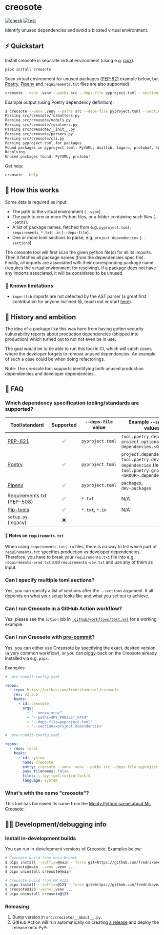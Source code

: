# creosote

[![check](https://github.com/fredrikaverpil/creosote/actions/workflows/check.yml/badge.svg)](https://github.com/fredrikaverpil/creosote/actions/workflows/check.yml)
[![test](https://github.com/fredrikaverpil/creosote/actions/workflows/test.yml/badge.svg)](https://github.com/fredrikaverpil/creosote/actions/workflows/test.yml)

Identify unused dependencies and avoid a bloated virtual environment.

## :zap: Quickstart

Install creosote in separate virtual environment (using e.g. [pipx](https://github.com/pypa/pipx)):

```bash
pipx install creosote
```

Scan virtual environment for unused packages ([PEP-621](https://peps.python.org/pep-0621/) example below, but [Poetry](https://python-poetry.org/), [Pipenv](https://github.com/pypa/pipenv) and `requirements.txt` files are also supported):

```bash
creosote --venv .venv --paths src --deps-file pyproject.toml --sections project.dependencies
```

Example output (using Poetry dependency definition):

```bash
$ creosote --venv .venv --paths src --deps-file pyproject.toml --sections tool.poetry.dependencies
Parsing src/creosote/formatters.py
Parsing src/creosote/models.py
Parsing src/creosote/resolvers.py
Parsing src/creosote/__init__.py
Parsing src/creosote/parsers.py
Parsing src/creosote/cli.py
Parsing pyproject.toml for packages
Found packages in pyproject.toml: PyYAML, distlib, loguru, protobuf, toml
Resolving...
Unused packages found: PyYAML, protobuf
```

Get help:

```bash
creosote --help
```

## 🤔 How this works

Some data is required as input:

- The path to the virtual environment (`--venv`).
- The path to one or more Python files, or a folder containing such files (`--paths`).
- A list of package names, fetched from e.g. `pyproject.toml`, `requirements_*.txt|.in` (`--deps-file`).
- One or more toml sections to parse, e.g. `project.dependencies` (`--sections`).

The creosote tool will first scan the given python file(s) for all its imports. Then it fetches all package names (from the dependencies spec file). Finally, all imports are associated with their corresponding package name (requires the virtual environment for resolving). If a package does not have any imports associated, it will be considered to be unused.

### :triumph: Known limitations

- `importlib` imports are not detected by the AST parser (a great first contribution for anyone inclined 😄, reach out or start [here](https://github.com/fredrikaverpil/creosote/blob/72d4ce0a8a983725a704decce9083702aa2312cc/src/creosote/parsers.py#L138-L156)).

## 🥧 History and ambition

The idea of a package like this was born from having gotten security vulnerability
reports about production dependencies (shipped into production) which turned out to not not
even be in use.

The goal would be to be able to run this tool in CI, which will catch cases where the developer
forgets to remove unused dependencies. An example of such a case could be when doing refactorings.

Note: The creosote tool supports identifying both unused production dependencies and developer dependencies.

## :raised_eyebrow: FAQ

### Which dependency specification tooling/standards are supported?

| Tool/standard                                                   |     Supported      | `--deps-file` value | Example `--sections` values                                                                                     |
| --------------------------------------------------------------- | :----------------: | ------------------- | --------------------------------------------------------------------------------------------------------------- |
| [PEP-621](https://peps.python.org/pep-0621/)                    | :white_check_mark: | `pyproject.toml`    | `tool.poetry.dependencies`,<br>`project.optional-dependencies.<GROUP>`                                          |
| [Poetry](https://python-poetry.org/)                            | :white_check_mark: | `pyproject.toml`    | `project.dependencies`,<br>`tool.poetry.dev-dependencies` (legacy),<br>`tool.poetry.group.<GROUP>.dependencies` |
| [Pipenv](https://pipenv.pypa.io/en/latest/)                     | :white_check_mark: | `pyproject.toml`    | `packages`,<br>`dev-packages`                                                                                   |
| Requirements.txt ([PEP-508](https://peps.python.org/pep-0508/)) | :white_check_mark: | `*.txt`             | N/A                                                                                                             |
| [Pip-tools](https://pip-tools.readthedocs.io/en/latest/)        | :white_check_mark: | `*.txt`, `*.in`     | N/A                                                                                                             |
| `setup.py` (legacy)                                             |         ❌          |                     |                                                                                                                 |

#### 📔 Notes on `requirements.txt`

When using `requirements.txt|.in` files, there is no way to tell which part of `requirements.txt` specifies production vs developer dependencies. Therefore, you have to break your `requirements.txt` file into e.g. `requirements-prod.txt` and `requirements-dev.txt` and use any of them as input.

### Can I specify multiple toml sections?

Yes, you can specify a list of sections after the `--sections` argument. It all depends on what your setup looks like and what you set out to achieve.

### Can I run Creosote in a GitHub Action workflow?

Yes, please see the `action` job in [`.github/workflows/test.yml`](.github/workflows/test.yml) for a working example.

### Can I run Creosote with [pre-commit](https://pre-commit.com)?

Yes, you can either use Cresosote by specifying the exact, desired version (a very common workflow), or you can piggy-back on the Creosote already installed via e.g. `pipx`.

Examples:

```yaml
# .pre-commit-config.yaml

repos:
  - repo: https://github.com/fredrikaverpil/creosote
    rev: v2.3.5
    hooks:
      - id: creosote
        args:
          - "--venv=.venv"
          - "--paths=$MY_PROJECT_PATH"
          - "--deps-file=pyproject.toml"
          - "--sections=project.dependencies"
```

```yaml
# .pre-commit-config.yaml

repos:
  - repo: local
    hooks:
      - id: system
        name: creosote
        entry: creosote --venv .venv --paths src --deps-file pyproject.toml --sections project.dependencies
        pass_filenames: false
        files: \.(py|toml|txt|in|lock)$
        language: system
```

### What's with the name "creosote"?

This tool has borrowed its name from the [Monty Python scene about Mr. Creosote](https://www.youtube.com/watch?v=aczPDGC3f8U).

## :woman_scientist: Development/debugging info
### Install in-development builds

You can run in-development versions of Creosote. Examples below:

```bash
# Creosote build from main branch
$ pipx install --suffix=@main --force git+https://github.com/fredrikaverpil/creosote.git
$ creosote@main --venv .venv ...
$ pipx uninstall creosote@main

# Creosote build from PR #123
$ pipx install --suffix=@123 --force git+https://github.com/fredrikaverpil/creosote.git@refs/pull/123/head
$ creosote@123 --venv .venv ...
$ pipx uninstall creosote@123
```

### Releasing

1. Bump version in `src/creosote/__about__.py`.
2. GitHub Action will run automatically on creating [a release](https://github.com/fredrikaverpil/creosote/releases) and deploy the release onto PyPi.
